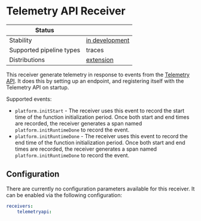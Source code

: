 # Telemetry API Receiver

| Status                   |                 |
| ------------------------ |-----------------|
| Stability                | [in development]|
| Supported pipeline types | traces          |
| Distributions            | [extension]     |

This receiver generate telemetry in response to events from the [Telemetry API](https://docs.aws.amazon.com/lambda/latest/dg/telemetry-api.html). It does this by setting up an endpoint, and registering itself with the Telemetry API on startup.

Supported events:

* `platform.initStart` - The receiver uses this event to record the start time of the function initialization period. Once both start and end times are recorded, the receiver generates a span named `platform.initRuntimeDone` to record the event.
* `platform.initRuntimeDone` - The receiver uses this event to record the end time of the function initialization period. Once both start and end times are recorded, the receiver generates a span named `platform.initRuntimeDone` to record the event.

## Configuration

There are currently no configuration parameters available for this receiver. It can be enabled via the following configuration:

```yaml
receivers:
    telemetryapi:
```

[in development]: https://github.com/open-telemetry/opentelemetry-collector#development
[extension]: https://github.com/open-telemetry/opentelemetry-lambda/collector
